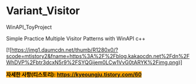 # Variant_Visitor
WinAPI_ToyProject 

Simple Practice Multiple Visitor Patterns with WinAPI c++

[![https://img1.daumcdn.net/thumb/R1280x0/?scode=mtistory2&fname=https%3A%2F%2Fblog.kakaocdn.net%2Fdn%2FWhDVP%2Fbtr3dcxN5r9%2FSYQGijem0LCw1VvG0tARYK%2Fimg.png)]


<mark style="background-color:orange">**자세한 사항(티스토리): https://kyeoungju.tistory.com/60**  </mark> 

